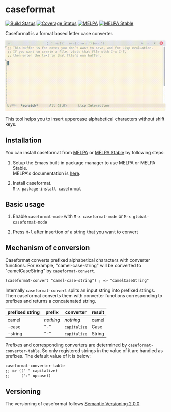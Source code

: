 # caseformat

[![Build Status](https://travis-ci.org/HKey/caseformat.svg?branch=master)](https://travis-ci.org/HKey/caseformat)
[![Coverage Status](https://coveralls.io/repos/HKey/caseformat/badge.svg?branch=master&service=github)](https://coveralls.io/github/HKey/caseformat?branch=master)
[![MELPA](https://melpa.org/packages/caseformat-badge.svg)](https://melpa.org/#/caseformat)
[![MELPA Stable](https://stable.melpa.org/packages/caseformat-badge.svg)](https://stable.melpa.org/#/caseformat)

Caseformat is a format based letter case converter.

![screencast](https://raw.githubusercontent.com/HKey/caseformat-assets/master/screencast.gif)

This tool helps you to insert uppercase alphabetical characters without
shift keys.

## Installation

You can install caseformat from [MELPA](https://melpa.org/#/) or
[MELPA Stable](https://stable.melpa.org/#/) by following steps:

1. Setup the Emacs built-in package manager to use MELPA or MELPA Stable.  
   MELPA's documentation is [here](https://github.com/milkypostman/melpa#usage).

2. Install caseformat.  
   `M-x package-install caseformat`

## Basic usage

1. Enable `caseformat-mode` with `M-x caseformat-mode` or `M-x global-caseformat-mode`

2. Press `M-l` after insertion of a string that you want to convert

## Mechanism of conversion

Caseformat converts prefixed alphabetical characters with converter functions.
For example, "camel-case-string" will be converted to
"camelCaseString" by `caseformat-convert`.

```emacs-lisp
(caseformat-convert "camel-case-string") ; => "camelCaseString"
```

Internally `caseformat-convert` splits an input string into prefixed strings.
Then caseformat converts them with converter functions corresponding
to prefixes and returns a concatenated string.

| prefixed string | prefix    | converter    | result |
|-----------------|-----------|--------------|--------|
| camel           | *nothing* | *nothing*    | camel  |
| -case           | "-"       | `capitalize` | Case   |
| -string         | "-"       | `capitalize` | String |

Prefixes and corresponding converters are determined by
`caseformat-converter-table`.
So only registered strings in the value of it are handled as prefixes.
The default value of it is below:

```emacs-lisp
caseformat-converter-table
;; => (("-" capitalize)
;;     (":" upcase))
```

## Versioning

The versioning of caseformat follows [Semantic Versioning 2.0.0](http://semver.org/spec/v2.0.0.html).
